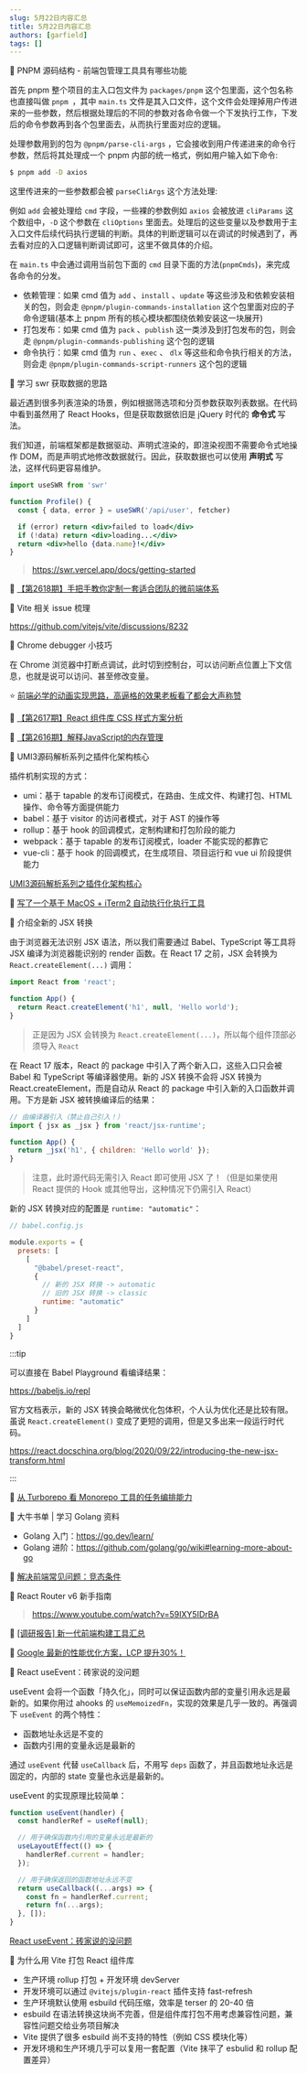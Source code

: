 ```yaml
---
slug: 5月22日内容汇总
title: 5月22日内容汇总
authors: [garfield]
tags: []
---
```


📒 PNPM 源码结构 - 前端包管理工具具有哪些功能

首先 pnpm 整个项目的主入口包文件为 `packages/pnpm` 这个包里面，这个包名称也直接叫做 `pnpm `，其中 `main.ts` 文件是其入口文件，这个文件会处理掉用户传进来的一些参数，然后根据处理后的不同的参数对各命令做一个下发执行工作，下发后的命令参数再到各个包里面去，从而执行里面对应的逻辑。

处理参数用到的包为 `@pnpm/parse-cli-args` ，它会接收到用户传递进来的命令行参数，然后将其处理成一个 pnpm 内部的统一格式，例如用户输入如下命令:

```bash
$ pnpm add -D axios
```

这里传进来的一些参数都会被 `parseCliArgs` 这个方法处理:

例如 `add` 会被处理给 `cmd` 字段，一些裸的参数例如 `axios` 会被放进 `cliParams` 这个数组中，`-D` 这个参数在 `cliOptions` 里面去。处理后的这些变量以及参数用于主入口文件后续代码执行逻辑的判断。具体的判断逻辑可以在调试的时候遇到了，再去看对应的入口逻辑判断调试即可，这里不做具体的介绍。

在 `main.ts` 中会通过调用当前包下面的 `cmd` 目录下面的方法(`pnpmCmds`)，来完成各命令的分发。

- 依赖管理：如果 cmd 值为 `add` 、`install` 、`update` 等这些涉及和依赖安装相关的包，则会走 `@pnpm/plugin-commands-installation` 这个包里面对应的子命令逻辑(基本上 pnpm 所有的核心模块都围绕依赖安装这一块展开)
- 打包发布：如果 cmd 值为 `pack` 、`publish` 这一类涉及到打包发布的包，则会走 `@pnpm/plugin-commands-publishing` 这个包的逻辑
- 命令执行：如果 cmd 值为 `run` 、`exec` 、 `dlx` 等这些和命令执行相关的方法，则会走 `@pnpm/plugin-commands-script-runners` 这个包的逻辑

📒 学习 swr 获取数据的思路

最近遇到很多列表渲染的场景，例如根据筛选项和分页参数获取列表数据。在代码中看到虽然用了 React Hooks，但是获取数据依旧是 jQuery 时代的 **命令式** 写法。

我们知道，前端框架都是数据驱动、声明式渲染的，即渲染视图不需要命令式地操作 DOM，而是声明式地修改数据就行。因此，获取数据也可以使用 **声明式** 写法，这样代码更容易维护。

```jsx
import useSWR from 'swr'

function Profile() {
  const { data, error } = useSWR('/api/user', fetcher)

  if (error) return <div>failed to load</div>
  if (!data) return <div>loading...</div>
  return <div>hello {data.name}!</div>
}
```

> https://swr.vercel.app/docs/getting-started

📒 [【第2618期】手把手教你定制一套适合团队的微前端体系](https://mp.weixin.qq.com/s/ovwjufnPmCoYNLMkv5xv2g)

📒 Vite 相关 issue 梳理

https://github.com/vitejs/vite/discussions/8232

📒 Chrome debugger 小技巧

在 Chrome 浏览器中打断点调试，此时切到控制台，可以访问断点位置上下文信息，也就是说可以访问、甚至修改变量。

⭐️ [前端必学的动画实现思路，高逼格的效果老板看了都会大声称赞](https://juejin.cn/post/7099402445989609479)

📒 [【第2617期】React 组件库 CSS 样式方案分析](https://mp.weixin.qq.com/s/LSlgpazCwtceQWjHsMPCAg)

📒 [【第2616期】解释JavaScript的内存管理](https://mp.weixin.qq.com/s/X4ni2i9bvolHGfCdf3SzIA)

📒 UMI3源码解析系列之插件化架构核心

插件机制实现的方式：

- umi：基于 tapable 的发布订阅模式，在路由、生成文件、构建打包、HTML 操作、命令等方面提供能力
- babel：基于 visitor 的访问者模式，对于 AST 的操作等
- rollup：基于 hook 的回调模式，定制构建和打包阶段的能力
- webpack：基于 tapable 的发布订阅模式，loader 不能实现的都靠它
- vue-cli：基于 hook 的回调模式，在生成项目、项目运行和 vue ui 阶段提供能力

[UMI3源码解析系列之插件化架构核心](https://mp.weixin.qq.com/s/y-6Uf1hNBF19MabHEtqnJA)

📒 [写了一个基于 MacOS + iTerm2 自动执行化执行工具](https://mp.weixin.qq.com/s/OVCWcqpMw09T7ml-mn-OcA)

📒 介绍全新的 JSX 转换

由于浏览器无法识别 JSX 语法，所以我们需要通过 Babel、TypeScript 等工具将 JSX 编译为浏览器能识别的 render 函数。在 React 17 之前，JSX 会转换为 `React.createElement(...)` 调用：

```js
import React from 'react';

function App() {
  return React.createElement('h1', null, 'Hello world');
}
```

> 正是因为 JSX 会转换为 `React.createElement(...)`，所以每个组件顶部必须导入 `React`

在 React 17 版本，React 的 package 中引入了两个新入口，这些入口只会被 Babel 和 TypeScript 等编译器使用。新的 JSX 转换不会将 JSX 转换为 React.createElement，而是自动从 React 的 package 中引入新的入口函数并调用。下方是新 JSX 被转换编译后的结果：

```js
// 由编译器引入（禁止自己引入！）
import { jsx as _jsx } from 'react/jsx-runtime';

function App() {
  return _jsx('h1', { children: 'Hello world' });
}
```

> 注意，此时源代码无需引入 React 即可使用 JSX 了！（但是如果使用 React 提供的 Hook 或其他导出，这种情况下仍需引入 React）

新的 JSX 转换对应的配置是 `runtime: "automatic"`：

```js
// babel.config.js

module.exports = {
  presets: [
    [
      "@babel/preset-react",
      {
        // 新的 JSX 转换 -> automatic
        // 旧的 JSX 转换 -> classic
        runtime: "automatic"
      }
    ]
  ]
}
```

:::tip

可以直接在 Babel Playground 看编译结果：

https://babeljs.io/repl

官方文档表示，新的 JSX 转换会略微优化包体积，个人认为优化还是比较有限。虽说 `React.createElement()` 变成了更短的调用，但是又多出来一段运行时代码。

https://react.docschina.org/blog/2020/09/22/introducing-the-new-jsx-transform.html

:::

📒 [从 Turborepo 看 Monorepo 工具的任务编排能力](https://mp.weixin.qq.com/s/OrekHmMrn8UlisTrvt3MNA)

📒 大牛书单 | 学习 Golang 资料

- Golang 入门：https://go.dev/learn/
- Golang 进阶：https://github.com/golang/go/wiki#learning-more-about-go

📒 [解决前端常见问题：竞态条件](https://mp.weixin.qq.com/s/GryL1QVARtMB8-WIzd7xQQ)

📒 React Router v6 新手指南

> https://www.youtube.com/watch?v=59IXY5IDrBA

📒 [\[调研报告\] 新一代前端构建工具汇总](https://mp.weixin.qq.com/s/jCNcAD8y3IElZN6OPv1Qfw)

📒 [Google 最新的性能优化方案，LCP 提升30%！](https://mp.weixin.qq.com/s/3v54arsDRRw6agyr3MtPRg)

📒 React useEvent：砖家说的没问题

useEvent 会将一个函数「持久化」，同时可以保证函数内部的变量引用永远是最新的。如果你用过 ahooks 的 `useMemoizedFn`，实现的效果是几乎一致的。再强调下 `useEvent` 的两个特性：

- 函数地址永远是不变的
- 函数内引用的变量永远是最新的

通过 `useEvent` 代替 `useCallback` 后，不用写 `deps` 函数了，并且函数地址永远是固定的，内部的 state 变量也永远是最新的。

useEvent 的实现原理比较简单：

```js
function useEvent(handler) {
  const handlerRef = useRef(null);

  // 用于确保函数内引用的变量永远是最新的
  useLayoutEffect(() => {
    handlerRef.current = handler;
  });

  // 用于确保返回的函数地址永远不变
  return useCallback((...args) => {
    const fn = handlerRef.current;
    return fn(...args);
  }, []);
}
```

[React useEvent：砖家说的没问题](https://mp.weixin.qq.com/s/-6bQKIjH6WPcfuiCFtsjng)

📒 为什么用 Vite 打包 React 组件库

- 生产环境 rollup 打包 + 开发环境 devServer
- 开发环境可以通过 `@vitejs/plugin-react` 插件支持 fast-refresh
- 生产环境默认使用 esbuild 代码压缩，效率是 terser 的 20-40 倍
- esbuild 在语法转换这块尚不完善，但是组件库打包不用考虑兼容性问题，兼容性问题交给业务项目解决
- Vite 提供了很多 esbuild 尚不支持的特性（例如 CSS 模块化等）
- 开发环境和生产环境几乎可以复用一套配置（Vite 抹平了 esbulid 和 rollup 配置差异）

